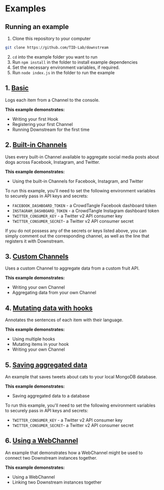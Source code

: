 # Examples

## Running an example

1. Clone this repository to your computer
```bash
git clone https://github.com/TID-Lab/downstream
```
2. `cd` into the example folder you want to run
1. Run `npm install` in the folder to install example dependencies
1. Set the necessary environment variables, if required.
1. Run `node index.js` in the folder to run the example

## 1. [Basic](./basic)

Logs each item from a Channel to the console.

**This example demonstrates:**

- Writing your first Hook
- Registering your first Channel
- Running Downstream for the first time

## 2. [Built-in Channels](./dogs)

Uses every built-in Channel available to aggregate social media posts about dogs across Facebook, Instagram, and Twitter.

**This example demonstrates:**

- Using the built-in Channels for Facebook, Instagram, and Twitter

To run this example, you'll need to set the following environment variables to securely pass in API keys and secrets:

- `FACEBOOK_DASHBOARD_TOKEN` - a CrowdTangle Facebook dashboard token
- `INSTAGRAM_DASHBOARD_TOKEN` - a CrowdTangle Instagram dashboard token
- `TWITTER_CONSUMER_KEY` - a Twitter v2 API consumer key
- `TWITTER_CONSUMER_SECRET`- a Twitter v2 API consumer secret

If you do not possess any of the secrets or keys listed above, you can simply comment out the corresponding channel, as well as the line that registers it with Downstream.

## 3. [Custom Channels](./fruits)

Uses a custom Channel to aggregate data from a custom fruit API.

**This example demonstrates:**

- Writing your own Channel
- Aggregating data from your own Channel

## 4. [Mutating data with hooks](./translator)

Annotates the sentences of each item with their language.

**This example demonstrates:**

- Using multiple hooks
- Mutating items in your hook
- Writing your own Channel

## 5. [Saving aggregated data](./cats)

An example that saves tweets about cats to your local MongoDB database.

**This example demonstrates:**

- Saving aggregated data to a database

To run this example, you'll need to set the following environment variables to securely pass in API keys and secrets:

- `TWITTER_CONSUMER_KEY` - a Twitter v2 API consumer key
- `TWITTER_CONSUMER_SECRET`- a Twitter v2 API consumer secret

## 6. [Using a WebChannel](./web)

An example that demonstrates how a WebChannel might be used to connect two Downstream instances together.

**This example demonstrates:**

- Using a WebChannel
- Linking two Downstream instances together
